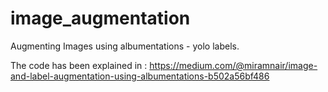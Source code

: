# image_augmentation
Augmenting Images using albumentations - yolo labels.

The code has been explained in : https://medium.com/@miramnair/image-and-label-augmentation-using-albumentations-b502a56bf486
